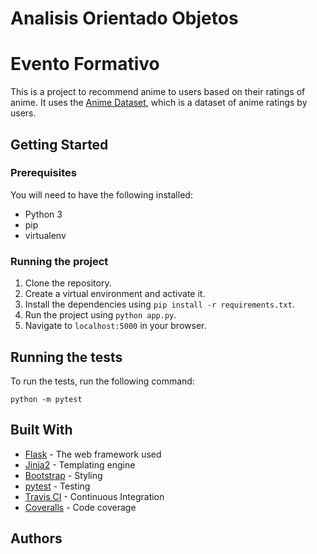 # Analisis Orientado Objetos
# Evento Formativo


This is a project to recommend anime to users based on their ratings of anime. It uses the [Anime Dataset](https://www.kaggle.com/CooperUnion/anime-recommendations-database), which is a dataset of anime ratings by users.

## Getting Started

### Prerequisites

You will need to have the following installed:

- Python 3
- pip
- virtualenv

### Running the project

1. Clone the repository.
2. Create a virtual environment and activate it.
3. Install the dependencies using `pip install -r requirements.txt`.
4. Run the project using `python app.py`.
5. Navigate to `localhost:5000` in your browser.

## Running the tests

To run the tests, run the following command:

`python -m pytest`

## Built With

- [Flask](http://flask.pocoo.org/) - The web framework used
- [Jinja2](http://jinja.pocoo.org/docs/2.10/) - Templating engine
- [Bootstrap](https://getbootstrap.com/) - Styling
- [pytest](https://docs.pytest.org/en/latest/) - Testing
- [Travis CI](https://travis-ci.org/) - Continuous Integration
- [Coveralls](https://coveralls.io/) - Code coverage

## Authors
